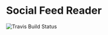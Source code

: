 # Social Feed Reader

![Travis Build Status](https://travis-ci.org/tonyedwardspz/social-feed-feeder.svg?branch=master "Travis Build Status")
